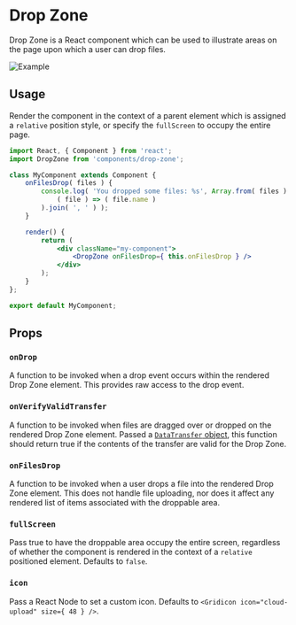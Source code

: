 Drop Zone
=========

Drop Zone is a React component which can be used to illustrate areas on the page upon which a user can drop files.

![Example](https://cldup.com/Zl6-s6DIJV-2000x2000.png)

## Usage

Render the component in the context of a parent element which is assigned a `relative` position style, or specify the `fullScreen` to occupy the entire page.

```jsx
import React, { Component } from 'react';
import DropZone from 'components/drop-zone';

class MyComponent extends Component {
	onFilesDrop( files ) {
        console.log( 'You dropped some files: %s', Array.from( files ).map(
            ( file ) => ( file.name )
        ).join( ', ' ) );
    }

	render() {
		return (
			<div className="my-component">
				<DropZone onFilesDrop={ this.onFilesDrop } />
			</div>
		);
	}
};

export default MyComponent;
```

## Props

### `onDrop`

A function to be invoked when a drop event occurs within the rendered Drop Zone element. This provides raw access to the drop event.

### `onVerifyValidTransfer`

A function to be invoked when files are dragged over or dropped on the rendered Drop Zone element. Passed a [`DataTransfer` object](https://developer.mozilla.org/en-US/docs/Web/API/DataTransfer), this function should return true if the contents of the transfer are valid for the Drop Zone.

### `onFilesDrop`

A function to be invoked when a user drops a file into the rendered Drop Zone element. This does not handle file uploading, nor does it affect any rendered list of items associated with the droppable area.

### `fullScreen`

Pass true to have the droppable area occupy the entire screen, regardless of whether the component is rendered in the context of a `relative` positioned element. Defaults to `false`.

### `icon`

Pass a React Node to set a custom icon. Defaults to `<Gridicon icon="cloud-upload" size={ 48 } />`.
